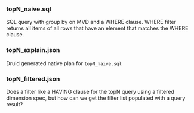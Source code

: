### topN_naive.sql

SQL query with group by on MVD and a WHERE clause. WHERE filter returns all items of all rows that have an element that matches the WHERE clause.

### topN_explain.json

Druid generated native plan for `topN_naive.sql`

### topN_filtered.json

Does a filter like a HAVING clause for the topN query using a filtered dimension spec, but how can we get the filter list populated with a query result?
